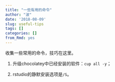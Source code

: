 ```yaml
---
title: "一些有用的命令"
author: "波"
date: '2018-08-09'
slug: useful-tips
tags: []
categories: []
from_Rmd: yes
---
```


收集一些常用的命令，技巧在这里。

1. 升级chocolatey中已经安装的软件：`cup all -y`；

2. rstudio的静默安装选项是`/S`。
